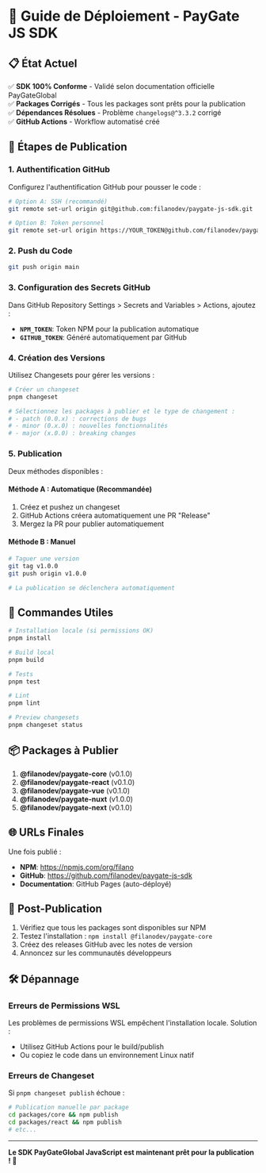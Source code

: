 # 🚀 Guide de Déploiement - PayGate JS SDK

## 📋 État Actuel

✅ **SDK 100% Conforme** - Validé selon documentation officielle PayGateGlobal  
✅ **Packages Corrigés** - Tous les packages sont prêts pour la publication  
✅ **Dépendances Résolues** - Problème `changelogs@^3.3.2` corrigé  
✅ **GitHub Actions** - Workflow automatisé créé  

## 🎯 Étapes de Publication

### 1. Authentification GitHub

Configurez l'authentification GitHub pour pousser le code :

```bash
# Option A: SSH (recommandé)
git remote set-url origin git@github.com:filanodev/paygate-js-sdk.git

# Option B: Token personnel
git remote set-url origin https://YOUR_TOKEN@github.com/filanodev/paygate-js-sdk.git
```

### 2. Push du Code

```bash
git push origin main
```

### 3. Configuration des Secrets GitHub

Dans GitHub Repository Settings > Secrets and Variables > Actions, ajoutez :

- **`NPM_TOKEN`**: Token NPM pour la publication automatique
- **`GITHUB_TOKEN`**: Généré automatiquement par GitHub

### 4. Création des Versions

Utilisez Changesets pour gérer les versions :

```bash
# Créer un changeset
pnpm changeset

# Sélectionnez les packages à publier et le type de changement :
# - patch (0.0.x) : corrections de bugs
# - minor (0.x.0) : nouvelles fonctionnalités
# - major (x.0.0) : breaking changes
```

### 5. Publication

Deux méthodes disponibles :

#### Méthode A : Automatique (Recommandée)
1. Créez et pushez un changeset
2. GitHub Actions créera automatiquement une PR "Release"
3. Mergez la PR pour publier automatiquement

#### Méthode B : Manuel
```bash
# Taguer une version
git tag v1.0.0
git push origin v1.0.0

# La publication se déclenchera automatiquement
```

## 🔧 Commandes Utiles

```bash
# Installation locale (si permissions OK)
pnpm install

# Build local
pnpm build

# Tests
pnpm test

# Lint
pnpm lint

# Preview changesets
pnpm changeset status
```

## 📦 Packages à Publier

1. **@filanodev/paygate-core** (v0.1.0)
2. **@filanodev/paygate-react** (v0.1.0)  
3. **@filanodev/paygate-vue** (v0.1.0)
4. **@filanodev/paygate-nuxt** (v1.0.0)
5. **@filanodev/paygate-next** (v0.1.0)

## 🌐 URLs Finales

Une fois publié :

- **NPM**: https://npmjs.com/org/filano
- **GitHub**: https://github.com/filanodev/paygate-js-sdk
- **Documentation**: GitHub Pages (auto-déployé)

## 🎉 Post-Publication

1. Vérifiez que tous les packages sont disponibles sur NPM
2. Testez l'installation : `npm install @filanodev/paygate-core`
3. Créez des releases GitHub avec les notes de version
4. Annoncez sur les communautés développeurs

## 🛠️ Dépannage

### Erreurs de Permissions WSL
Les problèmes de permissions WSL empêchent l'installation locale. Solution :
- Utilisez GitHub Actions pour le build/publish
- Ou copiez le code dans un environnement Linux natif

### Erreurs de Changeset
Si `pnpm changeset publish` échoue :
```bash
# Publication manuelle par package
cd packages/core && npm publish
cd packages/react && npm publish
# etc...
```

---

**Le SDK PayGateGlobal JavaScript est maintenant prêt pour la publication ! 🎊**